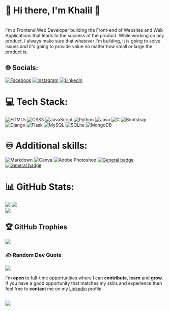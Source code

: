 # 💫 Hi there, I'm Khalil 👋
<br>I'm a Frontend Web Developer building the Front-end of Websites and Web Applications that leads to the success of the product. While working on any product, I always make sure that whatever I'm building, it is going to solve issues and it's going to provide value no matter how small or large the product is.    
          
## 🌐 Socials:    
[![Facebook](https://img.shields.io/badge/Facebook-%231877F2.svg?logo=Facebook&logoColor=white)](https://facebook.com/khlilhamidani) [![Instagram](https://img.shields.io/badge/Instagram-%23E4405F.svg?logo=Instagram&logoColor=white)](https://instagram.com/khalil_hamidani) [![LinkedIn](https://img.shields.io/badge/LinkedIn-%230077B5.svg?logo=linkedin&logoColor=white)](https://www.linkedin.com/in/khalil-hamidani-b77a94217/) 
    
# 💻 Tech Stack:
![HTML5](https://img.shields.io/badge/html5-%23E34F26.svg?style=for-the-badge&logo=html5&logoColor=white) ![CSS3](https://img.shields.io/badge/css3-%231572B6.svg?style=for-the-badge&logo=css3&logoColor=white) ![JavaScript](https://img.shields.io/badge/javascript-%23323330.svg?style=for-the-badge&logo=javascript&logoColor=%23F7DF1E) ![Python](https://img.shields.io/badge/python-3670A0?style=for-the-badge&logo=python&logoColor=ffdd54) ![Java](https://img.shields.io/badge/java-%23ED8B00.svg?style=for-the-badge&logo=java&logoColor=white)  ![C](https://img.shields.io/badge/c-%2300599C.svg?style=for-the-badge&logo=c&logoColor=white)  ![Bootstrap](https://img.shields.io/badge/bootstrap-%23563D7C.svg?style=for-the-badge&logo=bootstrap&logoColor=white) ![Django](https://img.shields.io/badge/django-%23092E20.svg?style=for-the-badge&logo=django&logoColor=white) ![Flask](https://img.shields.io/badge/flask-%23000.svg?style=for-the-badge&logo=flask&logoColor=white) ![MySQL](https://img.shields.io/badge/mysql-%2300f.svg?style=for-the-badge&logo=mysql&logoColor=white) ![SQLite](https://img.shields.io/badge/sqlite-%2307405e.svg?style=for-the-badge&logo=sqlite&logoColor=white) ![MongoDB](https://img.shields.io/badge/MongoDB-%234ea94b.svg?style=for-the-badge&logo=mongodb&logoColor=white) 
 
# ♾️ Additional skills:
![Markdown](https://img.shields.io/badge/markdown-%23000000.svg?style=for-the-badge&logo=markdown&logoColor=white)
![Canva](https://img.shields.io/badge/Canva-%2300C4CC.svg?style=for-the-badge&logo=Canva&logoColor=white) ![Adobe Photoshop](https://img.shields.io/badge/adobephotoshop-%2331A8FF.svg?style=for-the-badge&logo=adobephotoshop&logoColor=white)
 [![General badge](https://img.shields.io/badge/Windows-0078D6?style=for-the-badge&logo=windows&logoColor=white)](https://www.youtube.com/watch?v=8ybW48rKBME)
 [![General badge](https://img.shields.io/badge/Linux-FCC624?style=for-the-badge&logo=linux&logoColor=black)](https://www.youtube.com/watch?v=8ybW48rKBME)
 
# 📊 GitHub Stats: 
![](https://github-readme-stats.vercel.app/api?username=khalil-hamidani&theme=react&hide_border=false&include_all_commits=true&count_private=true)
![](https://github-readme-streak-stats.herokuapp.com/?user=khalil-hamidani&theme=react&hide_border=false)<br/>
![](https://github-readme-stats.vercel.app/api/top-langs/?username=khalil-hamidani&theme=react&hide_border=false&include_all_commits=true&count_private=true&layout=compact)

## 🏆 GitHub Trophies
![](https://github-profile-trophy.vercel.app/?username=khalil-hamidani&theme=tokyonight&no-frame=false&no-bg=false&margin-w=4)

### ✍️ Random Dev Quote
![](https://quotes-github-readme.vercel.app/api?type=horizontal&theme=tokyonight)

<!-- Feel free to visit my website **[]()** to explore some of my recent **projects** and find more about me. -->
I'm **open** to full-time opportunities where I can **contribute**, **learn** and **grow**. If you have a good opportunity that matches my skills and experience 
then feel free to **contact** me on my [Linkedin](www.linkedin.com/in/khalil-hamidani-b77a94217) profile.

[![](https://visitcount.itsvg.in/api?id=khalil-hamidani&icon=0&color=0)](https://visitcount.itsvg.in)
----

